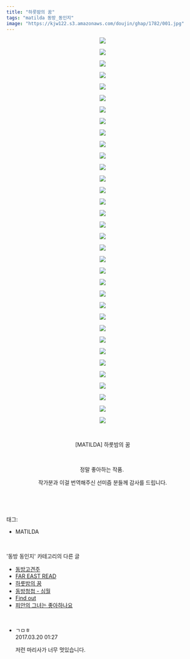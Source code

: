 ```yaml
---
title: "하룻밤의 꿈"
tags: "matilda 동방_동인지"
image: "https://kjw122.s3.amazonaws.com/doujin/ghap/1782/001.jpg"
---
```

<div class="article">
<p style="text-align: center; clear: none; float: none;"><img src="{{ site.imgserver5 }}/ghap/1782/001.jpg"/></p>
<p style="text-align: center; clear: none; float: none;"><img src="{{ site.imgserver5 }}/ghap/1782/002.jpg"/></p>
<p style="text-align: center; clear: none; float: none;"><img src="{{ site.imgserver5 }}/ghap/1782/003.jpg"/></p>
<p style="text-align: center; clear: none; float: none;"><img src="{{ site.imgserver5 }}/ghap/1782/004.jpg"/></p>
<p style="text-align: center; clear: none; float: none;"><img src="{{ site.imgserver5 }}/ghap/1782/005.jpg"/></p>
<p style="text-align: center; clear: none; float: none;"><img src="{{ site.imgserver5 }}/ghap/1782/006.jpg"/></p>
<p style="text-align: center; clear: none; float: none;"><img src="{{ site.imgserver5 }}/ghap/1782/007.jpg"/></p>
<p style="text-align: center; clear: none; float: none;"><img src="{{ site.imgserver5 }}/ghap/1782/008.jpg"/></p>
<p style="text-align: center; clear: none; float: none;"><img src="{{ site.imgserver5 }}/ghap/1782/009.jpg"/></p>
<p style="text-align: center; clear: none; float: none;"><img src="{{ site.imgserver5 }}/ghap/1782/010.jpg"/></p>
<p style="text-align: center; clear: none; float: none;"><img src="{{ site.imgserver5 }}/ghap/1782/011.jpg"/></p>
<p style="text-align: center; clear: none; float: none;"><img src="{{ site.imgserver5 }}/ghap/1782/012.jpg"/></p>
<p style="text-align: center; clear: none; float: none;"><img src="{{ site.imgserver5 }}/ghap/1782/013.jpg"/></p>
<p style="text-align: center; clear: none; float: none;"><img src="{{ site.imgserver5 }}/ghap/1782/014.jpg"/></p>
<p style="text-align: center; clear: none; float: none;"><img src="{{ site.imgserver5 }}/ghap/1782/015.jpg"/></p>
<p style="text-align: center; clear: none; float: none;"><img src="{{ site.imgserver5 }}/ghap/1782/016.jpg"/></p>
<p style="text-align: center; clear: none; float: none;"><img src="{{ site.imgserver5 }}/ghap/1782/017.jpg"/></p>
<p style="text-align: center; clear: none; float: none;"><img src="{{ site.imgserver5 }}/ghap/1782/018.jpg"/></p>
<p style="text-align: center; clear: none; float: none;"><img src="{{ site.imgserver5 }}/ghap/1782/019.jpg"/></p>
<p style="text-align: center; clear: none; float: none;"><img src="{{ site.imgserver5 }}/ghap/1782/020.jpg"/></p>
<p style="text-align: center; clear: none; float: none;"><img src="{{ site.imgserver5 }}/ghap/1782/021.jpg"/></p>
<p style="text-align: center; clear: none; float: none;"><img src="{{ site.imgserver5 }}/ghap/1782/022.jpg"/></p>
<p style="text-align: center; clear: none; float: none;"><img src="{{ site.imgserver5 }}/ghap/1782/023.jpg"/></p>
<p style="text-align: center; clear: none; float: none;"><img src="{{ site.imgserver5 }}/ghap/1782/024.jpg"/></p>
<p style="text-align: center; clear: none; float: none;"><img src="{{ site.imgserver5 }}/ghap/1782/025.jpg"/></p>
<p style="text-align: center; clear: none; float: none;"><img src="{{ site.imgserver5 }}/ghap/1782/026.jpg"/></p>
<p style="text-align: center; clear: none; float: none;"><img src="{{ site.imgserver5 }}/ghap/1782/027.jpg"/></p>
<p style="text-align: center; clear: none; float: none;"><img src="{{ site.imgserver5 }}/ghap/1782/028.jpg"/></p>
<p style="text-align: center; clear: none; float: none;"><img src="{{ site.imgserver5 }}/ghap/1782/029.jpg"/></p>
<p style="text-align: center; clear: none; float: none;"><img src="{{ site.imgserver5 }}/ghap/1782/030.jpg"/></p>
<p style="text-align: center; clear: none; float: none;"><img src="{{ site.imgserver5 }}/ghap/1782/031.jpg"/></p>
<p style="text-align: center; clear: none; float: none;"><img src="{{ site.imgserver5 }}/ghap/1782/032.jpg"/></p>
<p style="text-align: center; clear: none; float: none;"><img src="{{ site.imgserver5 }}/ghap/1782/033.jpg"/></p>
<p style="text-align: center; clear: none; float: none;"><img src="{{ site.imgserver5 }}/ghap/1782/034.jpg"/></p>
<p style="text-align: center; clear: none; float: none;"><br/></p>
<p style="text-align: center; clear: none; float: none;">[MATILDA] 하룻밤의 꿈</p>
<p style="text-align: center; clear: none; float: none;"><br/></p>
<p style="text-align: center; clear: none; float: none;">정말 좋아하는 작품. </p>
<p style="text-align: center; clear: none; float: none;">작가분과 이걸 번역해주신 선미즘 분들께 감사를 드립니다.</p>
<p><br/></p>
</div><br/>
<div class="tagTrail">
<p>태그: </p>
<ul>
<li>MATILDA</li>
</ul>
</div><br/>
<div class="another">
<p>'동방 동인지' 카테고리의 다른 글</p>
<ul>
<li><a href="/ghap_1784">동방고견주</a></li>
<li><a href="/ghap_1783">FAR EAST READ</a></li>
<li><a href="/ghap_1782">하룻밤의 꿈</a></li>
<li><a href="/ghap_1781">동방청첩 - 심월</a></li>
<li><a href="/ghap_1780">Find out</a></li>
<li><a href="/ghap_1779">피안의 그녀는 좋아하나요</a></li>
</ul>
</div><br/>
<div class="cb_module cb_fluid">
<div class="cb_wrt cb_profile">
<div class="comment">
<ul>
<li class="cb_thumb_off" id="comment14943623">
<div class="cb_comment_area">
<div class="cb_info_area">
<div class="cb_section">
<span class="cb_nick_name">ㄱㅁㅎ</span>
</div>
<div class="cb_section">
<span class="cb_date">2017.03.20 01:27 </span>
</div>
</div>
<div class="cb_dsc_comment">
<p class="cb_dsc">
											저런 마리사가 너무 멋있습니다.
										</p>
</div>
</div></li>
</ul>
</div>
</div><!-- commentList close -->
</div><br/>
